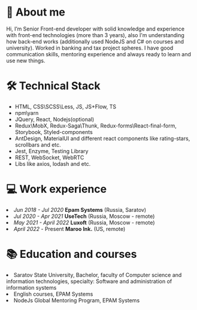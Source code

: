<h1>👋 About me</h1>
Hi, I’m Senior Front-end developer with solid knowledge and experience with front-end technologies (more than 3 years),
also I'm understanding how back-end works (additionally used NodeJS and C# on courses and university).
Worked in banking and tax project spheres.
I have good communication skills, mentoring experience and always ready to learn and use new things.

<h1>🛠️ Technical Stack</h1>
<ul>
<li>HTML, CSS\SCSS\Less, JS, JS+Flow, TS</li>
<li>npm\yarn</li>
<li>JQuery, React, Nodejs(optional)</li>
<li>Redux\MobX, Redux-Saga\Thunk, Redux-forms\React-final-form, Storybook, Styled-components</li>
<li>AntDesign, MaterialUI and different react components like rating-stars, scrollbars and etc.</li>
<li>Jest, Enzyme, Testing Library</li>
<li>REST, WebSocket, WebRTC</li>
<li>Libs like axios, lodash and etc.</li>
</ul>

<h1>💻 Work experience</h1>
<li><i>Jun 2018 - Jul 2020</i> <b>Epam Systems</b> (Russia, Saratov)</li>
<li><i>Jul 2020 - Apr 2021</i> <b>UseTech</b> (Russia, Moscow - remote)</li>
<li><i>May 2021 - April 2022</i> <b>Luxoft</b> (Russia, Moscow - remote)</li>
<li><i>April 2022</i> - Present <b>Maroo Ink.</b> (US, remote)</li>

<h1>📚 Education and courses</h1>
<li>Saratov State University, Bachelor, faculty of Computer science and information technologies, specialty: Software and administration of information systems</li>
<li>English courses, EPAM Systems</li>
<li>NodeJs Global Mentoring Program, EPAM Systems</li>

<!---
dmitriimokienko/dmitriimokienko is a ✨ special ✨ repository because its `README.md` (this file) appears on your GitHub profile.
You can click the Preview link to take a look at your changes.
--->
